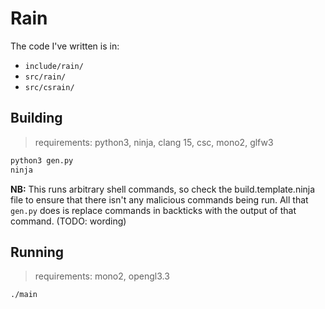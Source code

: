# Rain

The code I've written is in:

- `include/rain/`
- `src/rain/`
- `src/csrain/`

## Building

> requirements: python3, ninja, clang 15, csc, mono2, glfw3

```bash
python3 gen.py
ninja
```

**NB:**
This runs arbitrary shell commands, so check the build.template.ninja file to ensure that there isn't any malicious commands being run. All that `gen.py` does is replace commands in backticks with the output of that command. (TODO: wording)

## Running

> requirements: mono2, opengl3.3

```bash
./main
```
